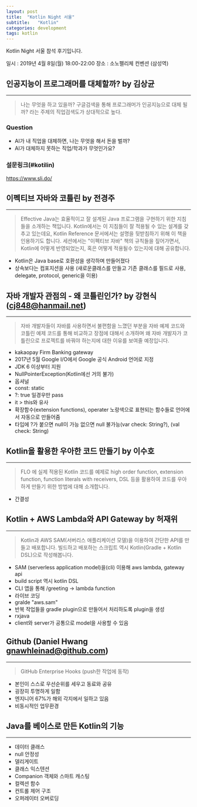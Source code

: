 ```yaml
---
layout: post
title:  "Kotlin Night 서울"
subtitle:   "Kotlin"
categories: development
tags: kotlin
---
```


Kotlin Night 서울 참석 후기입니다.

일시 : 2019년 4월 8일(월) 18:00-22:00
장소 : 소노펠리체 컨벤션 (삼성역)

## 인공지능이 프로그래머를 대체할까? by 김상균
---

> 나는 무엇을 하고 있을까? 구글검색을 통해 프로그래머가 인공지능으로 대체 될까? 라는 주제의 직업검색도가 상대적으로 높다.

### Question

- AI가 내 직업을 대체하면, 나는 무엇을 해서 돈을 벌까?
- AI가 대체하지 못하는 직업/학과가 무엇인가요?

### 설문링크(#kotilin)
<https://www.sli.do/>

## 이펙티브 자바와 코틀린 by 전경주
---

> Effective Java는 효율적이고 잘 설계된 Java 프로그램을 구현하기 위한 지침들을 소개하는 책입니다. Kotlin에서는 이 지침들이 잘 적용될 수 있는 설계를 갖추고 있는데요, Kotlin Reference 문서에서는 설명을 뒷받침하기 위해 이 책을 인용하기도 합니다. 세션에서는 "이펙티브 자바" 책의 규칙들을 짚어가면서, Kotlin에 어떻게 반영되었는지, 혹은 어떻게 적용될수 있는지에 대해 공유합니다.

- Kotlin은 Java base로 호환성을 생각하며 만들어졌다
- 상속보다는 컴포지션을 사용 (새로운클래스를 만들고 기존 클래스를 필드로 사용, delegate, protocol, generic을 이용)

## 자바 개발자 관점의 - 왜 코틀린인가? by 강현식(cj848@hanmail.net)
---

> 자바 개발자들이 자바를 사용하면서 불편함을 느꼈던 부분을 자바 예제 코드와 코틀린 예제 코드를 통해 비교하고 장점에 대해서 소개하며 왜 자바 개발자가 코틀린으로 프로젝트를 바꿔야 하는지에 대한 이유를 보여줄 예정입니다.

- kakaopay Firm Banking gateway
- 2017년 5월 Google I/O에서 Google 공식 Android 언어로 지정
- JDK 6 이상부터 지원
- NullPointerException(Kotlin에선 거의 불가)
- 옵셔널
- const: static
- ?: true 일경우만 pass
- it > this와 유사
- 확장함수(extension functions), operater 노랑색으로 표현되는 함수들로 언어에서 자동으로 만들어줌
- 타입에 ?가 붙으면 null이 가능 없으면 null 불가능(var check: String?), (val check: String)

## Kotlin을 활용한 우아한 코드 만들기 by 이수호
---

>  FLO 에 실제 적용된 Kotlin 코드를 예제로 high order function, extension function, function literals with receivers, DSL 등을 활용하여 코드를 우아하게 만들기 위한 방법에 대해 소개합니다.

- 간결성

## Kotlin + AWS Lambda와 API Gateway by 허재위
---

> Kotlin과 AWS SAM(서버리스 애플리케이션 모델)을 이용하여 간단한 API를 만들고 배포합니다. 빌드하고 배포하는 스크립트 역시 Kotlin(Gradle + Kotlin DSL)으로 작성해봅니다.

- SAM (serverless application model)을(cli) 이용해 aws lambda, gateway api
- build script 역시 kotlin DSL
- CLI 앱을 통해 /greeting -> lambda function
- 라이브 코딩
- gralde "aws.sam"
- 반복 작업들을 gradle plugin으로 만들어서 처리하도록 plugin을 생성
- rxjava
- client와 server가 공통으로 model을 사용할 수 있음

## Github (Daniel Hwang gnawhleinad@github.com)
---

> GitHub Enterprise Hooks (push한 작업에 동작)

- 본인이 스스로 우선순위를 세우고 동료와 공유
- 굉장히 투명하게 일함
- 엔지니어 67%가 해외 각지에서 일하고 있음
- 비동시적인 업무환경

## Java를 베이스로 만든 Kotlin의 기능
---

- 데이터 클래스
- null 안정성
- 델리게이트
- 클래스 익스텐션
- Companion 객체와 스마트 캐스팅
- 컬렉션 함수
- 컨트롤 제어 구조
- 오퍼레이터 오버로딩
